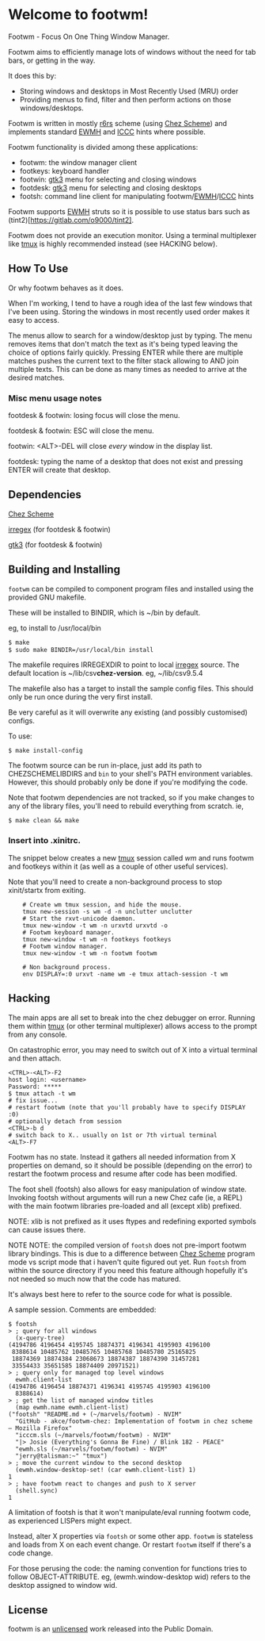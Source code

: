 # Welcome to footwm!

Footwm - Focus On One Thing Window Manager.

Footwm aims to efficiently manage lots of windows without the need for tab bars, or getting in the way.

It does this by:
- Storing windows and desktops in Most Recently Used (MRU) order
- Providing menus to find, filter and then perform actions on those windows/desktops.

Footwm is written in mostly [r6rs](http://www.r6rs.org/) scheme (using [Chez Scheme]) and implements standard [EWMH] and [ICCC] hints where possible.

Footwm functionality is divided among these applications:
- footwm: the window manager client
- footkeys: keyboard handler
- footwin: [gtk3] menu for selecting and closing windows
- footdesk: [gtk3] menu for selecting and closing desktops
- footsh: command line client for manipulating footwm/[EWMH]/[ICCC] hints

Footwm supports [EWMH] struts so it is possible to use status bars such as (tint2)[https://gitlab.com/o9000/tint2].

Footwm does not provide an execution monitor. Using a terminal multiplexer like [tmux] is highly recommended instead (see HACKING below).

## How To Use

Or why footwm behaves as it does.

When I'm working, I tend to have a rough idea of the last few windows that I've been using. Storing the windows in most recently used order makes it easy to access.

The menus allow to search for a window/desktop just by typing. The menu removes items that don't match the text as it's being typed leaving the choice of options fairly quickly. Pressing ENTER while there are multiple matches pushes the current text to the filter stack allowing to AND join multiple texts. This can be done as many times as needed to arrive at the desired matches.

### Misc menu usage notes

footdesk & footwin: losing focus will close the menu.

footdesk & footwin: ESC will close the menu.

footwin: \<ALT>-DEL will close *every* window in the display list.

footdesk: typing the name of a desktop that does not exist and pressing ENTER will create that desktop.

## Dependencies

[Chez Scheme]

[irregex] (for footdesk & footwin)

[gtk3] (for footdesk & footwin)

## Building and Installing

`footwm` can be compiled to component program files and installed using the provided GNU makefile.

These will be installed to BINDIR, which is ~/bin by default.

eg, to install to /usr/local/bin
```sh
$ make
$ sudo make BINDIR=/usr/local/bin install
```

The makefile requires IRREGEXDIR to point to local [irregex] source. The default location is ~/lib/csv**chez-version**. eg, ~/lib/csv9.5.4

The makefile also has a target to install the sample config files. This should only be run once during the very first install.

Be very careful as it will overwrite any existing (and possibly customised) configs.

To use:

    $ make install-config

The footwm source can be run in-place, just add its path to CHEZSCHEMELIBDIRS and `bin` to your shell's PATH environment variables. However, this should probably only be done if you're modifying the code.

Note that footwm dependencies are not tracked, so if you make changes to any of the library files, you'll need to rebuild everything from scratch. ie,

    $ make clean && make

### Insert into .xinitrc.

The snippet below creates a new [tmux] session called *wm* and runs footwm and footkeys within it (as well as a couple of other useful services).

Note that you'll need to create a non-background process to stop xinit/startx from exiting.

```
    # Create wm tmux session, and hide the mouse.
    tmux new-session -s wm -d -n unclutter unclutter
    # Start the rxvt-unicode daemon.
    tmux new-window -t wm -n urxvtd urxvtd -o
    # Footwm keyboard manager.
    tmux new-window -t wm -n footkeys footkeys
    # Footwm window manager.
    tmux new-window -t wm -n footwm footwm

    # Non background process.
    env DISPLAY=:0 urxvt -name wm -e tmux attach-session -t wm
```

## Hacking

The main apps are all set to break into the chez debugger on error. Running them within [tmux] (or other terminal multiplexer) allows access to the prompt from any console.

On catastrophic error, you may need to switch out of X into a virtual terminal and then attach.

    <CTRL>-<ALT>-F2
    host login: <username>
    Password: *****
    $ tmux attach -t wm
    # fix issue...
    # restart footwm (note that you'll probably have to specify DISPLAY :0)
    # optionally detach from session
    <CTRL>-b d
    # switch back to X.. usually on 1st or 7th virtual terminal
    <ALT>-F7

Footwm has no state. Instead it gathers all needed information from X properties on demand, so it should be possible (depending on the error) to restart the footwm process and resume after code has been modified.

The foot shell (footsh) also allows for easy manipulation of window state. Invoking footsh without arguments will run a new Chez cafe (ie, a REPL) with the main footwm libraries pre-loaded and all (except xlib) prefixed.

NOTE: xlib is not prefixed as it uses ftypes and redefining exported symbols can cause issues there.

NOTE NOTE: the compiled version of `footsh` does not pre-import footwm library bindings. This is due to a difference between [Chez Scheme] program mode vs script mode that i haven't quite figured out yet. Run `footsh` from within the source directory if you need this feature although hopefully it's not needed so much now that the code has matured.

It's always best here to refer to the source code for what is possible.

A sample session. Comments are embedded:
```
$ footsh
> ; query for all windows
  (x-query-tree)
(4194786 4196454 4195745 18874371 4196341 4195903 4196100
 8388614 10485762 10485765 10485768 10485780 25165825
 18874369 18874384 23068673 18874387 18874390 31457281
 33554433 35651585 18874409 20971521)
> ; query only for managed top level windows
  ewmh.client-list
(4194786 4196454 18874371 4196341 4195745 4195903 4196100
  8388614)
> ; get the list of managed window titles
  (map ewmh.name ewmh.client-list)
("footsh" "README.md + (~/marvels/footwm) - NVIM"
  "GitHub - akce/footwm-chez: Implementation of footwm in chez scheme — Mozilla Firefox"
  "icccm.sls (~/marvels/footwm/footwm) - NVIM"
  "|> Josie (Everything's Gonna Be Fine) / Blink 182 - PEACE"
  "ewmh.sls (~/marvels/footwm/footwm) - NVIM"
  "jerry@talisman:~" "tmux")
> ; move the current window to the second desktop
  (ewmh.window-desktop-set! (car ewmh.client-list) 1)
1
> ; have footwm react to changes and push to X server
  (shell.sync)
1
```
A limitation of footsh is that it won't manipulate/eval running footwm code, as experienced LISPers might expect.

Instead, alter X properties via `footsh` or some other app. `footwm` is stateless and loads from X on each event change. Or restart `footwm` itself if there's a code change.

For those perusing the code: the naming convention for functions tries to follow OBJECT-ATTRIBUTE. eg, (ewmh.window-desktop wid) refers to the desktop assigned to window wid.

## License

footwm is an [unlicensed](LICENSE) work released into the Public Domain.


[Chez Scheme]: https://cisco.github.io/ChezScheme/ "Chez Scheme"

[EWMH]: https://specifications.freedesktop.org/wm-spec/wm-spec-latest.html "EWMH"

[ICCC]: https://www.x.org/docs/ICCCM/icccm.pdf

[tmux]: https://github.com/tmux/tmux

[irregex]: http://synthcode.com/scheme/irregex/ "irregex"

[gtk3]: https://developer.gnome.org/gtk3/stable/ "gtk3"
